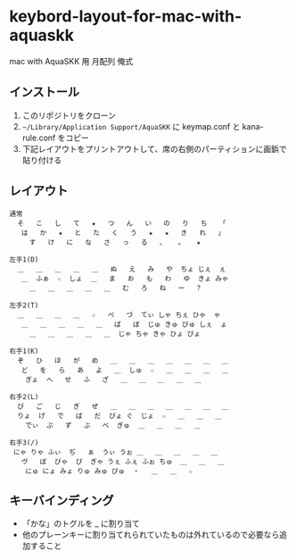 keybord-layout-for-mac-with-aquaskk
===================================

mac with AquaSKK 用 月配列 俺式

インストール
------------

1. このリポジトリをクローン
2. `~/Library/Application Support/AquaSKK` に keymap.conf と kana-rule.conf をコピー
3. 下記レイアウトをプリントアウトして、席の右側のパーティションに画鋲で貼り付ける

レイアウト
----------

```text
通常
  そ   こ   し   て   ★   つ   ん   い   の   り   ち   「
   は   か   ★   と   た   く   う   ★   ★   き   れ   」
     す   け   に   な   さ   っ   る   、   。   ★

左手1(D)
  ＿   ＿   ＿   ＿   ＿   ぬ   え   み   や  ちょ じぇ  ぇ
   ＿  ふぁ  ☆  しょ  ＿   ま   お   も   わ   ゆ  きょ みゃ
     ＿   ＿   ＿   ＿   ＿   む   ろ   ね   ー 　？

左手2(T)
  ＿   ＿   ＿   ＿   ☆   ぺ   づ  てぃ しゃ ちぇ ひゃ  ゃ
   ＿   ＿   ＿   ＿   ＿   ぱ   ぼ  じゅ きゅ びゅ しぇ  ょ
     ＿   ＿   ＿   ＿   ＿  じゃ ちゃ きゃ ひょ びょ

右手1(K)
  ぞ   ひ   ほ   が   め   ＿   ＿   ＿   ＿   ＿   ＿   ＿
   ど   を   ら   あ   よ   ＿  しゅ  ☆   ＿   ＿   ＿   ＿
    ぎょ  へ   せ   ふ   ざ   ＿   ＿   ＿   ＿   ＿

右手2(L)
  び   ご   じ   ぎ   ぜ   ＿   ＿   ＿   ＿   ＿   ＿   ＿
  りょ  げ   で   ば   だ  ぴょ ぐ  じょ  ☆   ＿   ＿   ＿
    でぃ  ぷ   ず   ぶ   べ  ぎゅ  ＿   ＿   ＿   ＿

右手3(/)
 にゃ りゃ ふぃ  ぢ   ぁ  うぃ うぉ ＿   ＿   ＿   ＿   ＿
   ヴ   ぽ  びゃ  ぴ  ぎゃ うぇ ふぇ ふぉ ちゅ  ＿   ＿   ＿
    にゅ にょ みょ りゅ みゅ ぴゅ  ・   ＿   ＿   ☆
```

キーバインディング
------------------

* 「かな」のトグルを _ に割り当て
* 他のプレーンキーに割り当てれられていたものは外れているので必要なら追加すること
